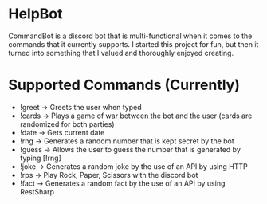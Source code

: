 # HelpBot

CommandBot is a discord bot that is multi-functional when it comes to the commands that it currently supports. I started this project for fun, but then it turned into something that I valued and thoroughly enjoyed creating.

# Supported Commands (Currently)
* !greet -> Greets the user when typed
* !cards -> Plays a game of war between the bot and the user (cards are randomized for both parties)
* !date -> Gets current date
* !rng -> Generates a random number that is kept secret by the bot
* !guess -> Allows the user to guess the number that is generated by typing [!rng]
* !joke -> Generates a random joke by the use of an API by using HTTP
* !rps -> Play Rock, Paper, Scissors with the discord bot
* !fact -> Generates a random fact by the use of an API by using RestSharp
